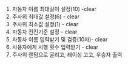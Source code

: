 1. 자동차 이름 최대길이 설정(10) -clear
2. 주사위 최대값 설정(6) - clear
3. 주사위 최소값 설정(1) - clear
4. 자동차 전진기준 설정 - clear
5. 자동차 이름 입력받기 및 검증(10자)- clear
6. 사용자에게 시행 횟수 입력받기 - clear
7. 주사위 랜덤으로 굴리고, 레이싱 고고, 우승자 출력 




